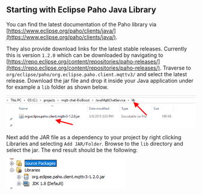 ## Starting with Eclipse Paho Java Library

You can find the latest documentation of the Paho library via [https://www.eclipse.org/paho/clients/java/](https://www.eclipse.org/paho/clients/java/).

They also provide download links for the latest stable releases. Currently this is version `1.2.0` which can be downloaded by navigating to [https://repo.eclipse.org/content/repositories/paho-releases/](https://repo.eclipse.org/content/repositories/paho-releases/). Traverse to `org/eclipse/paho/org.eclipse.paho.client.mqttv3/` and select the latest release. Download the jar file and drop it inside your Java application under for example a `lib` folder as shown below.

![Paho lib JAR file](img/paho_lib_jar.png)

Next add the JAR file as a dependency to your project by right clicking Libraries and selecting `Add JAR/Folder`. Browse to the `lib` directory and select the jar. The end result should be the following:

![Libraries Result](img/jar_dependency.png)
